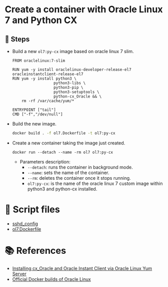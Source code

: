 # Create a container with Oracle Linux 7 and Python CX
## :paw_prints: Steps
- Build a new `ol7:py-cx` image based on oracle linux 7 slim.
  ```Docker
  FROM oraclelinux:7-slim

  RUN yum -y install oraclelinux-developer-release-el7 oracleinstantclient-release-el7 
  RUN yum -y install python3 \
                    python3-libs \
                    python3-pip \
                    python3-setuptools \
                    python-cx_Oracle && \
      rm -rf /var/cache/yum/*

  ENTRYPOINT ["tail"]
  CMD ["-f","/dev/null"]
  ```

- Build the new image.
  ```bash
  docker build . -f ol7.Dockerfile -t ol7:py-cx
  ```

- Create a new container taking the image just created.
  ```Docker
  docker run --detach --name -rm ol7 ol7:py-cx
  ```

  - Parameters description:
    - `--detach`: runs the container in background mode.
    - `--name`: sets the name of the container.
    - `--rm`: deletes the container once it stops running.
    - `ol7:py-cx`: is the name of the oracle linux 7 custom image within python3 and python-cx installed.

# :page_facing_up: Script files
- [sshd_config](sshd_config)
- [ol7.Dockerfile](ol7.Dockerfile)

# :books: References
- [Installing cx_Oracle and Oracle Instant Client via Oracle Linux Yum Server](https://blogs.oracle.com/linux/post/installing-cx_oracle-and-oracle-instant-client-via-oracle-linux-yum-server)
- [Official Docker builds of Oracle Linux](https://hub.docker.com/_/oraclelinux)
